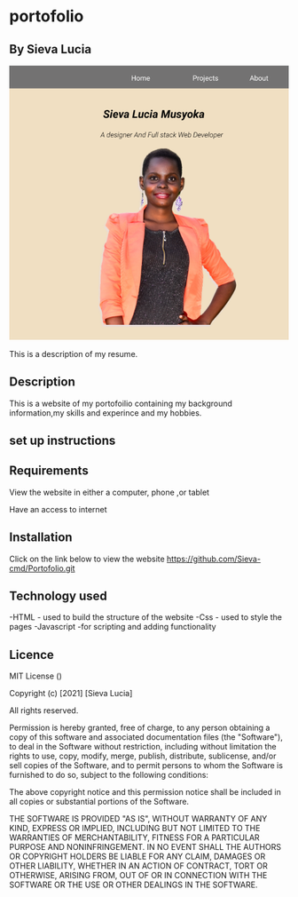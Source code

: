 

# portofolio

## By Sieva Lucia
![Website image](https://github.com/Sieva-cmd/Portofolio/blob/master/images/portofolio.png)

This is a description of my resume.


## Description
This is a website of my portofoilio containing my background information,my skills and experince and my hobbies. 

## set up instructions
## Requirements
View the website in either a computer, phone ,or tablet

 Have an access to internet

## Installation
Click on the link below to view the website https://github.com/Sieva-cmd/Portofolio.git 

## Technology used 
-HTML - used to build the structure of the website
-Css - used to style the pages
-Javascript -for scripting and adding functionality

## Licence 
 MIT License ()

Copyright (c) [2021] [Sieva Lucia]

All rights reserved.

Permission is hereby granted, free of charge, to any person obtaining a copy of this software and associated documentation files (the "Software"), to deal in the Software without restriction, including without limitation the rights to use, copy, modify, merge, publish, distribute, sublicense, and/or sell copies of the Software, and to permit persons to whom the Software is furnished to do so, subject to the following conditions:

The above copyright notice and this permission notice shall be included in all copies or substantial portions of the Software.

THE SOFTWARE IS PROVIDED "AS IS", WITHOUT WARRANTY OF ANY KIND, EXPRESS OR IMPLIED, INCLUDING BUT NOT LIMITED TO THE WARRANTIES OF MERCHANTABILITY, FITNESS FOR A PARTICULAR PURPOSE AND NONINFRINGEMENT. IN NO EVENT SHALL THE AUTHORS OR COPYRIGHT HOLDERS BE LIABLE FOR ANY CLAIM, DAMAGES OR OTHER LIABILITY, WHETHER IN AN ACTION OF CONTRACT, TORT OR OTHERWISE, ARISING FROM, OUT OF OR IN CONNECTION WITH THE SOFTWARE OR THE USE OR OTHER DEALINGS IN THE SOFTWARE.